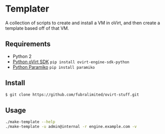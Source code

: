 # Templater

A collection of scripts to create and install a VM in oVirt, and then create
a template based off of that VM.

## Requirements

- Python 2
- [Python oVirt SDK](https://github.com/oVirt/ovirt-engine-sdk) `pip install ovirt-engine-sdk-python`
- [Python Paramiko](https://github.com/paramiko/paramiko) `pip install paramiko`

## Install

```bash
$ git clone https://github.com/fubralimited/ovirt-stuff.git
```

## Usage

```bash
./make-template --help
./make-template -u admin@internal -r engine.example.com -v
```
